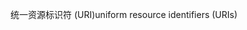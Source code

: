 <span data-ttu-id="c9b1d-101">统一资源标识符 (URI)</span><span class="sxs-lookup"><span data-stu-id="c9b1d-101">uniform resource identifiers (URIs)</span></span>